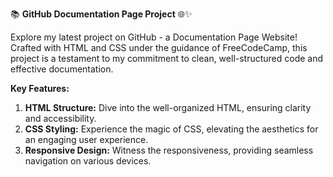 📚 **GitHub Documentation Page Project** 🌐✨

Explore my latest project on GitHub - a Documentation Page Website! Crafted with HTML and CSS under the guidance of FreeCodeCamp, this project is a testament to my commitment to clean, well-structured code and effective documentation.

**Key Features:**
1. **HTML Structure:** Dive into the well-organized HTML, ensuring clarity and accessibility.
2. **CSS Styling:** Experience the magic of CSS, elevating the aesthetics for an engaging user experience.
3. **Responsive Design:** Witness the responsiveness, providing seamless navigation on various devices.

